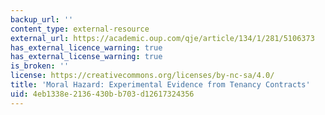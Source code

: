 ```yaml
---
backup_url: ''
content_type: external-resource
external_url: https://academic.oup.com/qje/article/134/1/281/5106373
has_external_licence_warning: true
has_external_license_warning: true
is_broken: ''
license: https://creativecommons.org/licenses/by-nc-sa/4.0/
title: 'Moral Hazard: Experimental Evidence from Tenancy Contracts'
uid: 4eb1338e-2136-430b-b703-d12617324356
---
```

